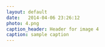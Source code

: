 ```yaml
---
layout: default
date:   2014-04-06 23:26:12
photo: 4.png
caption_header: Header for image 4
caption: sample caption
---
```

